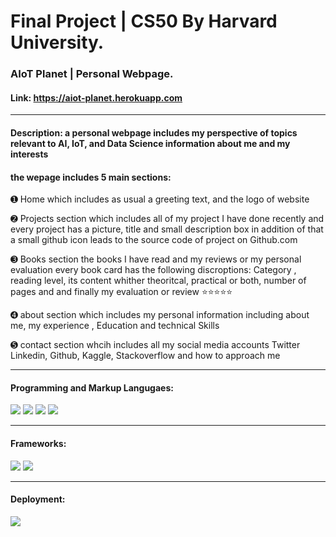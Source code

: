 # Final Project | CS50 By Harvard University.

### AIoT Planet | Personal Webpage.

#### Link: https://aiot-planet.herokuapp.com

----------------------------------------------------------------------------------------------------------------------

#### Description: a personal webpage includes my perspective of topics relevant to AI, IoT, and Data Science information about me and my interests

#### the wepage includes 5 main sections:

➊ Home which includes as usual a greeting text, and the logo of website

➋ Projects section which includes all of my project I have done recently and every project has a picture, title and small description box in addition of that a small github icon leads to the source code of project on Github.com

➌ Books section the books I have read and my reviews or my personal evaluation every book card has the following discroptions:
   Category , reading level, its content whither theoritcal, practical or both, number of pages and and finally my evaluation or review ⭐⭐⭐⭐⭐

➍ about section which includes my personal information including about me, my experience , Education and technical Skills

➎ contact section whcih includes all my social media accounts Twitter Linkedin, Github, Kaggle, Stackoverflow and how to approach me

------------------------------------------------------------------------------------------------------------------------
#### Programming and Markup Langugaes:

<a><img class="icons_curve" src="https://img.shields.io/badge/HTML5-E34F26?style=for-the-badge&logo=HTML5&logoColor=white"/></a>
<a><img class="icons_curve" src="https://img.shields.io/badge/CSS3-1572B6?style=for-the-badge&logo=CSS3&logoColor=white"/></a>
<a><img class="icons_curve" src="https://img.shields.io/badge/JavaScript-F7DF1E?style=for-the-badge&logo=JavaScript&logoColor=black"/></a>
<a><img class="icons_curve" src="https://img.shields.io/badge/Python-3776AB?style=for-the-badge&logo=Python&logoColor=white"/></a>



------------------------------------------------------------------------------------------------------------------------
#### Frameworks:

<a><img class="icons_curve" src="https://img.shields.io/badge/Flask-000000?style=for-the-badge&logo=Flask&logoColor=white"/></a>
<a><img class="icons_curve" src="https://img.shields.io/badge/Bootstrap-7952B3?style=for-the-badge&logo=Bootstrap&logoColor=white"/></a>


------------------------------------------------------------------------------------------------------------------------
#### Deployment:

<a><img class="icons_curve" src="https://img.shields.io/badge/Heroku-430098?style=for-the-badge&logo=Heroku&logoColor=white"/></a>




